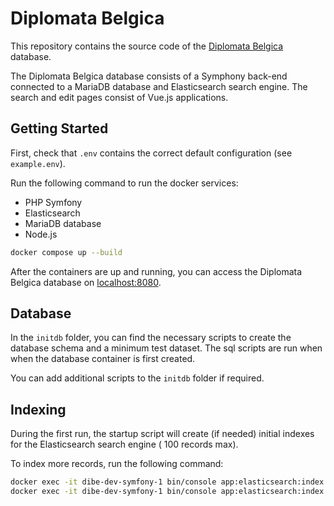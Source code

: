 # Diplomata Belgica

This repository contains the source code of the [Diplomata Belgica](https://www.diplomata-belgica.be/) database.

The Diplomata Belgica database consists of a Symphony back-end connected to a MariaDB database and Elasticsearch search engine.
The search and edit pages consist of Vue.js applications.

## Getting Started

First, check that `.env` contains the correct default configuration (see `example.env`).

Run the following command to run the docker services:

- PHP Symfony
- Elasticsearch
- MariaDB database
- Node.js

```sh
docker compose up --build 
```

After the containers are up and running, you can access the Diplomata Belgica database on [localhost:8080](http://localhost:8080).

## Database

In the `initdb` folder, you can find the necessary scripts to create the database schema and a minimum test dataset. The
sql scripts are run when when the database container is first created.

You can add additional scripts to the `initdb` folder if required.

## Indexing

During the first run, the startup script will create (if needed) initial indexes for the Elasticsearch search engine (
100 records max).

To index more records, run the following command:

```sh
docker exec -it dibe-dev-symfony-1 bin/console app:elasticsearch:index charter [max limit]
docker exec -it dibe-dev-symfony-1 bin/console app:elasticsearch:index tradition [max limit]
```